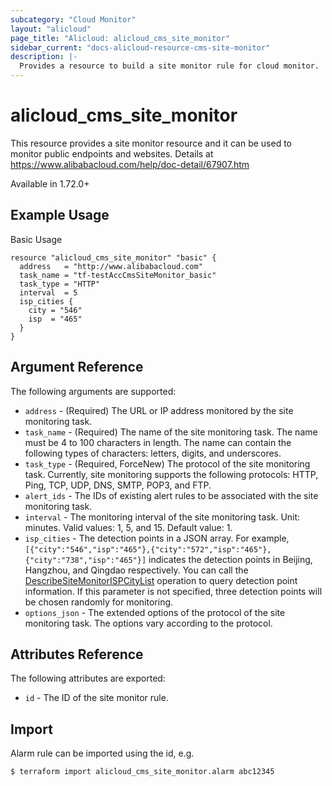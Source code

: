 ```yaml
---
subcategory: "Cloud Monitor"
layout: "alicloud"
page_title: "Alicloud: alicloud_cms_site_monitor"
sidebar_current: "docs-alicloud-resource-cms-site-monitor"
description: |-
  Provides a resource to build a site monitor rule for cloud monitor.
---
```


# alicloud\_cms\_site\_monitor

This resource provides a site monitor resource and it can be used to monitor public endpoints and websites.
Details at https://www.alibabacloud.com/help/doc-detail/67907.htm

Available in 1.72.0+

## Example Usage

Basic Usage

```
resource "alicloud_cms_site_monitor" "basic" {
  address   = "http://www.alibabacloud.com"
  task_name = "tf-testAccCmsSiteMonitor_basic"
  task_type = "HTTP"
  interval  = 5
  isp_cities {
    city = "546"
    isp  = "465"
  }
}
```

## Argument Reference

The following arguments are supported:

* `address` - (Required) The URL or IP address monitored by the site monitoring task.
* `task_name` - (Required) The name of the site monitoring task. The name must be 4 to 100 characters in length. The name can contain the following types of characters: letters, digits, and underscores.
* `task_type` - (Required, ForceNew) The protocol of the site monitoring task. Currently, site monitoring supports the following protocols: HTTP, Ping, TCP, UDP, DNS, SMTP, POP3, and FTP.
* `alert_ids` - The IDs of existing alert rules to be associated with the site monitoring task.
* `interval` - The monitoring interval of the site monitoring task. Unit: minutes. Valid values: 1, 5, and 15. Default value: 1.
* `isp_cities` - The detection points in a JSON array. For example, `[{"city":"546","isp":"465"},{"city":"572","isp":"465"},{"city":"738","isp":"465"}]` indicates the detection points in Beijing, Hangzhou, and Qingdao respectively. You can call the [DescribeSiteMonitorISPCityList](https://www.alibabacloud.com/help/en/doc-detail/115045.htm) operation to query detection point information. If this parameter is not specified, three detection points will be chosen randomly for monitoring.
* `options_json` - The extended options of the protocol of the site monitoring task. The options vary according to the protocol.

## Attributes Reference

The following attributes are exported:

* `id` - The ID of the site monitor rule.

## Import

Alarm rule can be imported using the id, e.g.

```
$ terraform import alicloud_cms_site_monitor.alarm abc12345
```
